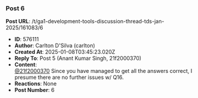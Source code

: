 ### Post 6
**Post URL**: /t/ga1-development-tools-discussion-thread-tds-jan-2025/161083/6
- **ID**: 576111
- **Author**: Carlton D'Silva (carlton)
- **Created At**: 2025-01-08T03:45:23.020Z
- **Reply To**: Post 5 (Anant Kumar Singh, 21f2000370)
- **Content**:  
  <a class="mention" href="/u/21f2000370">@21f2000370</a> Since you have managed to get all the answers correct, I presume there are no further issues w/ Q16.
- **Reactions**: None
- **Post Number**: 6

